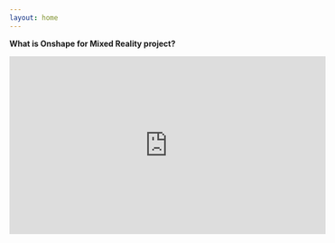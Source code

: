 ```yaml
---
layout: home
---
```


<b> What is Onshape for Mixed Reality project?

<iframe width="560" height="315" src="https://www.youtube.com/embed/myeTj3Bg80Q" frameborder="0" allow="accelerometer; autoplay; encrypted-media; gyroscope; picture-in-picture" allowfullscreen></iframe>
